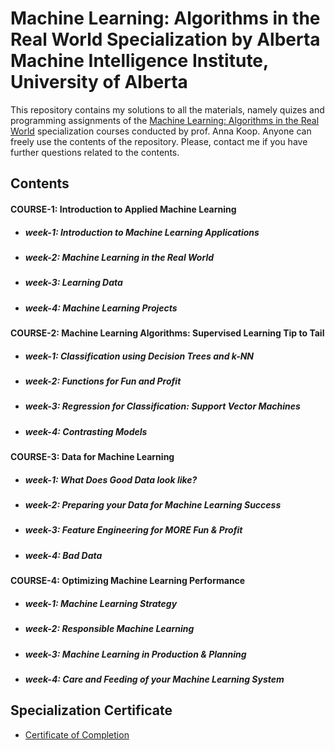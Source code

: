 # Machine Learning: Algorithms in the Real World Specialization by Alberta Machine Intelligence Institute, University of Alberta

This repository contains my solutions to all the materials, namely quizes and programming assignments of the [Machine Learning: Algorithms in the Real World](https://www.coursera.org/specializations/machine-learning-algorithms-real-world?) specialization courses conducted by prof. Anna Koop. Anyone can freely use the contents of the repository. Please, contact me if you have further questions related to the contents.


## Contents

#### COURSE-1: Introduction to Applied Machine Learning

- ##### week-1: Introduction to Machine Learning Applications

- ##### week-2: Machine Learning in the Real World
  
- ##### week-3: Learning Data

- ##### week-4: Machine Learning Projects

#### COURSE-2: Machine Learning Algorithms: Supervised Learning Tip to Tail 

- ##### week-1: Classification using Decision Trees and k-NN

- ##### week-2: Functions for Fun and Profit
  
- ##### week-3: Regression for Classification: Support Vector Machines

- ##### week-4: Contrasting Models

#### COURSE-3: Data for Machine Learning

- ##### week-1: What Does Good Data look like?

- ##### week-2: Preparing your Data for Machine Learning Success
  
- ##### week-3: Feature Engineering for MORE Fun & Profit

- ##### week-4: Bad Data

#### COURSE-4: Optimizing Machine Learning Performance

- ##### week-1: Machine Learning Strategy

- ##### week-2: Responsible Machine Learning
  
- ##### week-3: Machine Learning in Production & Planning

- ##### week-4: Care and Feeding of your Machine Learning System

## Specialization Certificate

- [Certificate of Completion](https://www.coursera.org/account/accomplishments/specialization/certificate/7T57HSKYE6TE)
